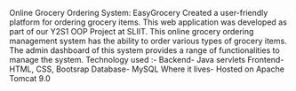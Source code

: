 Online Grocery Ordering System: EasyGrocery 
Created a user-friendly platform for ordering grocery items. This web application was developed as part of our Y2S1 OOP Project at SLIIT.
This online grocery ordering management system has the ability to order various types of grocery items. The admin dashboard of this system provides a range of functionalities to manage the system.
Technology used :- Backend- Java servlets
                   Frontend- HTML, CSS, Bootsrap
                   Database- MySQL
                   Where it lives- Hosted on Apache Tomcat 9.0
